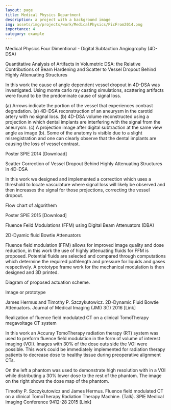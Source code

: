 ```yaml
---
layout: page
title: Medical Physics Department 
description: a project with a background image
img: assets/img/projects/work/MedicalPhysics/PicFrom2014.png
importance: 4
category: example
---
```


Medical Physics
Four Dimentional - Digital Subtaction Angiogrophy (4D-DSA)

Quantitative Analysis of Artifacts in Volumetric DSA: the Relative Contributions of Beam Hardening and Scatter to Vessel Dropout Behind Highly Attenuating Structures

In this work the cause of angle dependent vessel dropout in 4D-DSA was investigated. Using monte carlo ray casting simulations, scattering artifacts were found to be the predominate cause of signal loss.



(a) Arrows indicate the portion of the vessel that experiences contrast degradation. (a) 4D-DSA reconstruction of an aneurysm in the carotid artery with no signal loss. (b) 4D-DSA volume reconstructed using a projection in which dental implants are interfering with the signal from the aneurysm. (c) A projection image after digital subtraction at the same view angle as image (b). Some of the anatomy is visible due to a slight misregistration and one can clearly observe that the dental implants are causing the loss of vessel contrast.

Poster SPIE 2014 [Download]


Scatter Correction of Vessel Dropout Behind Highly Attenuating Structures in 4D-DSA

In this work we designed and implemented a correction which uses a threshold to locate vasculature where signal loss will likely be observed and then increases the signal for those projections, correcting the vessel dropout.


Flow chart of algorithem

Poster SPIE 2015 [Download]

 

Fluence Feild Modulations (FFM) using Digital Beam Attenuators (DBA) 

2D-Dyamic fluid Bowtie Attenuators

Fluence field modulation (FFM) allows for improved image quality and dose reduction, in this work the use of highly attenuating fluids for FFM is proposed.  Potential fluids are selected and compared through computations which determine the required pathlength and pressure for liquids and gases respectively.  A prototype frame work for the mechanical modulation is then designed and 3D printed.   



Diagram of proposed actuation scheme.



Image or prototype

James Hermus and Timothy P. Szczykutowicz. 2D-Dynamic Fluid Bowtie Attenuators. Journal of Medical Imaging (JMI) 3(1) 2016 [Link] 

 

Realization of fluence field modulated CT on a clinical TomoTherapy megavoltage CT system

In this work an Accuray TomoTherapy radiation therapy (RT) system was used to preform fluence field modulation in the form of volume of interest imaging (VOI).  Images with 30% of the dose outs side the VOI were possible.  This work could be immediately implemented for radiation therapy patients to decrease dose to healthy tissue during preoperative alignment CTs. 



On the left a phantom was used to demonstrate high resolution with in a VOI while distributing a 30% lower dose to the rest of the phantom. The image on the right shows the dose map of the phantom. 

Timothy P. Szczykutowicz and James Hermus. Fluence field modulated CT on a clinical TomoTherapy Radiation Therapy Machine. (Talk). SPIE Medical Imaging Conference 9412-28 2015 [Link] 